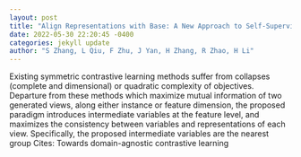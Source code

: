```yaml
--- 
layout: post 
title: "Align Representations with Base: A New Approach to Self-Supervised Learning" 
date: 2022-05-30 22:20:45 -0400 
categories: jekyll update 
author: "S Zhang, L Qiu, F Zhu, J Yan, H Zhang, R Zhao, H Li" 
--- 
```

Existing symmetric contrastive learning methods suffer from collapses (complete and dimensional) or quadratic complexity of objectives. Departure from these methods which maximize mutual information of two generated views, along either instance or feature dimension, the proposed paradigm introduces intermediate variables at the feature level, and maximizes the consistency between variables and representations of each view. Specifically, the proposed intermediate variables are the nearest group Cites: Towards domain-agnostic contrastive learning